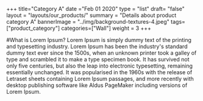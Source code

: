 +++
title="Category A"
date ="Feb 01 2020"
type = "list"
draft= "false"
layout = "layouts/our_products/"
summary = "Details about product category A"
bannerImage = "../img/background-textures-4.jpeg"
tags=["product_category"]
categories=["Wall"]
weight = 3
+++


#What is Lorem Ipsum?
Lorem Ipsum is simply dummy text of the printing and typesetting industry. Lorem Ipsum has been the industry's standard dummy text ever since the 1500s, when an unknown printer took a galley of type and scrambled it to make a type specimen book. It has survived not only five centuries, but also the leap into electronic typesetting, remaining essentially unchanged. It was popularised in the 1960s with the release of Letraset sheets containing Lorem Ipsum passages, and more recently with desktop publishing software like Aldus PageMaker including versions of Lorem Ipsum.